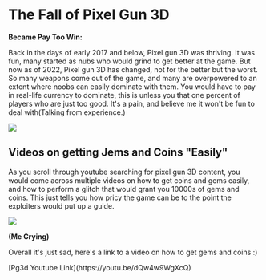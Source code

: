 <h1> The Fall of Pixel Gun 3D </h1>
<p> <strong> Became Pay Too Win:</strong> </p>
<p> Back in the days of early 2017 and below, Pixel gun 3D was thriving. It was fun, many started as nubs who would grind to get better at the game. But now as of 2022, Pixel gun 3D has changed, not for the better but the worst. So many weapons come out of the game, and many are overpowered to an extent where noobs can easily dominate with them. You would have to pay in real-life currency to dominate, this is unless you that one percent of players who are just too good. It's a pain, and believe me it won't be fun to deal with(Talking from experience.) </p>
<img src="https://i.ytimg.com/vi/GXP0DnR6XSY/maxresdefault.jpg">
<h2> Videos on getting Jems and Coins "Easily" </h2>
 <p> As you scroll through youtube searching for pixel gun 3D content, you would come across multiple videos on how to get coins and gems easily, and how to perform a glitch that would grant you 10000s of gems and coins. This just tells you how pricy the game can be to the point the exploiters would put up a guide. </p>
<img src="https://images-wixmp-ed30a86b8c4ca887773594c2.wixmp.com/f/0eb4df0f-5441-4ba6-b1a9-643e4a5f80a6/df26v0q-178f576d-06f3-4e7c-9ce4-010c058d2abf.png/v1/fill/w_1280,h_1600,q_80,strp/realistic_laughing_crying_emoji__by_smallentertainment_df26v0q-fullview.jpg?token=eyJ0eXAiOiJKV1QiLCJhbGciOiJIUzI1NiJ9.eyJzdWIiOiJ1cm46YXBwOjdlMGQxODg5ODIyNjQzNzNhNWYwZDQxNWVhMGQyNmUwIiwiaXNzIjoidXJuOmFwcDo3ZTBkMTg4OTgyMjY0MzczYTVmMGQ0MTVlYTBkMjZlMCIsIm9iaiI6W1t7ImhlaWdodCI6Ijw9MTYwMCIsInBhdGgiOiJcL2ZcLzBlYjRkZjBmLTU0NDEtNGJhNi1iMWE5LTY0M2U0YTVmODBhNlwvZGYyNnYwcS0xNzhmNTc2ZC0wNmYzLTRlN2MtOWNlNC0wMTBjMDU4ZDJhYmYucG5nIiwid2lkdGgiOiI8PTEyODAifV1dLCJhdWQiOlsidXJuOnNlcnZpY2U6aW1hZ2Uub3BlcmF0aW9ucyJdfQ.QAlyo7ZXS44UGc8aKKBODvnjhE5r5E_rFHew9OP9pbM"> 
<p> <strong>(Me Crying)</strong> <p>
<p> Overall it's just sad, here's a link to a video on how to get gems and coins  :) </p>
[Pg3d Youtube Link](https://youtu.be/dQw4w9WgXcQ)
